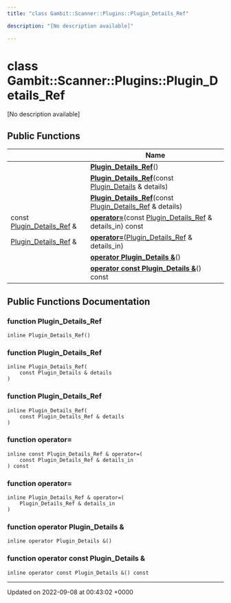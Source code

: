 ```yaml
---
title: "class Gambit::Scanner::Plugins::Plugin_Details_Ref"

description: "[No description available]"

---
```


# class Gambit::Scanner::Plugins::Plugin_Details_Ref



[No description available]

## Public Functions

|                | Name           |
| -------------- | -------------- |
| | **[Plugin_Details_Ref](/documentation/code/classes/classgambit_1_1scanner_1_1plugins_1_1plugin__details__ref/#function-plugin-details-ref)**() |
| | **[Plugin_Details_Ref](/documentation/code/classes/classgambit_1_1scanner_1_1plugins_1_1plugin__details__ref/#function-plugin-details-ref)**(const [Plugin_Details](/documentation/code/classes/structgambit_1_1scanner_1_1plugins_1_1plugin__details/) & details) |
| | **[Plugin_Details_Ref](/documentation/code/classes/classgambit_1_1scanner_1_1plugins_1_1plugin__details__ref/#function-plugin-details-ref)**(const [Plugin_Details_Ref](/documentation/code/classes/classgambit_1_1scanner_1_1plugins_1_1plugin__details__ref/) & details) |
| const [Plugin_Details_Ref](/documentation/code/classes/classgambit_1_1scanner_1_1plugins_1_1plugin__details__ref/) & | **[operator=](/documentation/code/classes/classgambit_1_1scanner_1_1plugins_1_1plugin__details__ref/#function-operator)**(const [Plugin_Details_Ref](/documentation/code/classes/classgambit_1_1scanner_1_1plugins_1_1plugin__details__ref/) & details_in) const |
| [Plugin_Details_Ref](/documentation/code/classes/classgambit_1_1scanner_1_1plugins_1_1plugin__details__ref/) & | **[operator=](/documentation/code/classes/classgambit_1_1scanner_1_1plugins_1_1plugin__details__ref/#function-operator)**([Plugin_Details_Ref](/documentation/code/classes/classgambit_1_1scanner_1_1plugins_1_1plugin__details__ref/) & details_in) |
| | **[operator Plugin_Details &](/documentation/code/classes/classgambit_1_1scanner_1_1plugins_1_1plugin__details__ref/#function-operator-plugin-details)**() |
| | **[operator const Plugin_Details &](/documentation/code/classes/classgambit_1_1scanner_1_1plugins_1_1plugin__details__ref/#function-operator-const-plugin-details)**() const |

## Public Functions Documentation

### function Plugin_Details_Ref

```
inline Plugin_Details_Ref()
```


### function Plugin_Details_Ref

```
inline Plugin_Details_Ref(
    const Plugin_Details & details
)
```


### function Plugin_Details_Ref

```
inline Plugin_Details_Ref(
    const Plugin_Details_Ref & details
)
```


### function operator=

```
inline const Plugin_Details_Ref & operator=(
    const Plugin_Details_Ref & details_in
) const
```


### function operator=

```
inline Plugin_Details_Ref & operator=(
    Plugin_Details_Ref & details_in
)
```


### function operator Plugin_Details &

```
inline operator Plugin_Details &()
```


### function operator const Plugin_Details &

```
inline operator const Plugin_Details &() const
```


-------------------------------

Updated on 2022-09-08 at 00:43:02 +0000